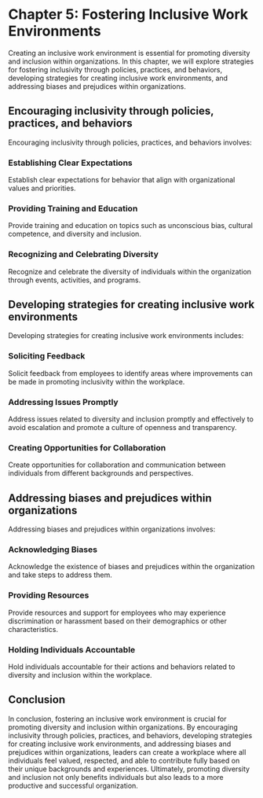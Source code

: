 Chapter 5: Fostering Inclusive Work Environments
================================================

Creating an inclusive work environment is essential for promoting diversity and inclusion within organizations. In this chapter, we will explore strategies for fostering inclusivity through policies, practices, and behaviors, developing strategies for creating inclusive work environments, and addressing biases and prejudices within organizations.

Encouraging inclusivity through policies, practices, and behaviors
------------------------------------------------------------------

Encouraging inclusivity through policies, practices, and behaviors involves:

### Establishing Clear Expectations

Establish clear expectations for behavior that align with organizational values and priorities.

### Providing Training and Education

Provide training and education on topics such as unconscious bias, cultural competence, and diversity and inclusion.

### Recognizing and Celebrating Diversity

Recognize and celebrate the diversity of individuals within the organization through events, activities, and programs.

Developing strategies for creating inclusive work environments
--------------------------------------------------------------

Developing strategies for creating inclusive work environments includes:

### Soliciting Feedback

Solicit feedback from employees to identify areas where improvements can be made in promoting inclusivity within the workplace.

### Addressing Issues Promptly

Address issues related to diversity and inclusion promptly and effectively to avoid escalation and promote a culture of openness and transparency.

### Creating Opportunities for Collaboration

Create opportunities for collaboration and communication between individuals from different backgrounds and perspectives.

Addressing biases and prejudices within organizations
-----------------------------------------------------

Addressing biases and prejudices within organizations involves:

### Acknowledging Biases

Acknowledge the existence of biases and prejudices within the organization and take steps to address them.

### Providing Resources

Provide resources and support for employees who may experience discrimination or harassment based on their demographics or other characteristics.

### Holding Individuals Accountable

Hold individuals accountable for their actions and behaviors related to diversity and inclusion within the workplace.

Conclusion
----------

In conclusion, fostering an inclusive work environment is crucial for promoting diversity and inclusion within organizations. By encouraging inclusivity through policies, practices, and behaviors, developing strategies for creating inclusive work environments, and addressing biases and prejudices within organizations, leaders can create a workplace where all individuals feel valued, respected, and able to contribute fully based on their unique backgrounds and experiences. Ultimately, promoting diversity and inclusion not only benefits individuals but also leads to a more productive and successful organization.
